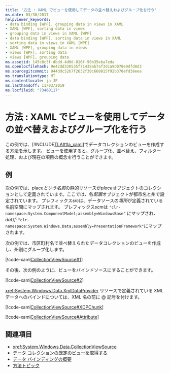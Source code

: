 ```yaml
---
title: '方法 : XAML でビューを使用してデータの並べ替えおよびグループ化を行う'
ms.date: 03/30/2017
helpviewer_keywords:
- data binding [WPF], grouping data in views in XAML
- XAML [WPF], sorting data in views
- grouping data in views in XAML [WPF]
- data binding [WPF], sorting data in views in XAML
- sorting data in views in XAML [WPF]
- XAML [WPF], grouping data in views
- views [WPF], sorting data
- views [WPF], grouping data
ms.assetid: 145c8c3f-dbdd-4d0d-816f-90b35eba7eda
ms.openlocfilehash: 9e42dd330535f71438ab7af3dca9d078e9dfd8d3
ms.sourcegitcommit: 944ddc52b7f2632f30c668815f92b378efd38eea
ms.translationtype: MT
ms.contentlocale: ja-JP
ms.lasthandoff: 11/03/2019
ms.locfileid: "73460117"
---
```

# <a name="how-to-sort-and-group-data-using-a-view-in-xaml"></a>方法 : XAML でビューを使用してデータの並べ替えおよびグループ化を行う
この例では、[!INCLUDE[TLA#tla_xaml](../../../../includes/tlasharptla-xaml-md.md)]でデータコレクションのビューを作成する方法を示します。 ビューを使用すると、グループ化、並べ替え、フィルター処理、および現在の項目の概念を行うことができます。  
  
## <a name="example"></a>例  
 次の例では、place*という名前*の静的リソースが*place*オブジェクトのコレクションとして定義されています。ここでは、各*配置*オブジェクトが都市名と州で設定されています。 プレフィックス*src*は、データソースの*場所*が定義されている名前空間にマップされます。 プレフィックス*scm*は `"clr-namespace:System.ComponentModel;assembly=WindowsBase"` にマップされ、 *dat*が `"clr-namespace:System.Windows.Data;assembly=PresentationFramework"`にマップされます。  
  
 次の例では、市区町村名で並べ替えられたデータコレクションのビューを作成し、州別にグループ化します。  
  
 [!code-xaml[CollectionViewSource#1](~/samples/snippets/csharp/VS_Snippets_Wpf/CollectionViewSource/CS/window1.xaml#1)]  
  
 その後、次の例のように、ビューをバインドソースにすることができます。  
  
 [!code-xaml[CollectionViewSource#2](~/samples/snippets/csharp/VS_Snippets_Wpf/CollectionViewSource/CS/window1.xaml#2)]  
  
 <xref:System.Windows.Data.XmlDataProvider> リソースで定義されている XML データへのバインドについては、XML 名の前に @ 記号を付けます。  
  
 [!code-xaml[CollectionViewSource#XDPChunk](~/samples/snippets/csharp/VS_Snippets_Wpf/CollectionViewSource/CS/window1.xaml#xdpchunk)]  
  
 [!code-xaml[CollectionViewSource#Attribute](~/samples/snippets/csharp/VS_Snippets_Wpf/CollectionViewSource/CS/window1.xaml#attribute)]  
  
## <a name="see-also"></a>関連項目

- <xref:System.Windows.Data.CollectionViewSource>
- [データ コレクションの既定のビューを取得する](how-to-get-the-default-view-of-a-data-collection.md)
- [データ バインディングの概要](../../../desktop-wpf/data/data-binding-overview.md)
- [方法トピック](data-binding-how-to-topics.md)
